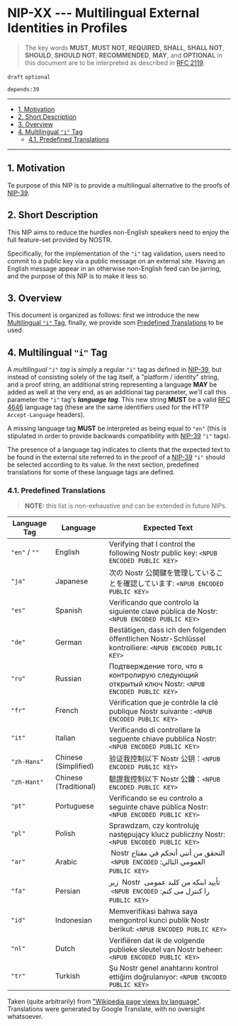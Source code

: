 <!-- markdownlint-enable -->
<!-- markdownlint-disable MD013 -->

# NIP-XX --- Multilingual External Identities in Profiles

> The key words **MUST**, **MUST NOT**, **REQUIRED**, **SHALL**, **SHALL NOT**, **SHOULD**, **SHOULD NOT**, **RECOMMENDED**,  **MAY**, and **OPTIONAL** in this document are to be interpreted as described in [RFC 2119](https://www.rfc-editor.org/rfc/rfc2119.txt).

`draft` `optional`

`depends:39`

---

- [1. Motivation](#1-motivation)
- [2. Short Description](#2-short-description)
- [3. Overview](#3-overview)
- [4. Multilingual `"i"` Tag](#4-multilingual-i-tag)
  - [4.1. Predefined Translations](#41-predefined-translations)

---

## 1. Motivation

Te purpose of this NIP is to provide a multilingual alternative to the proofs of [NIP-39](https://github.com/nostr-protocol/nips/blob/master/39.md).

## 2. Short Description

This NIP aims to reduce the hurdles non-English speakers need to enjoy the full feature-set provided by NOSTR.

Specifically, for the implementation of the `"i"` tag validation, users need to commit to a public key via a public message on an external site.
Having an English message appear in an otherwise non-English feed can be jarring, and the purpose of this NIP is to make it less so.

## 3. Overview

This document is organized as follows: first we introduce the new [Multilingual `"i"` Tag](#4-multilingual-i-tag), finally, we provide som [Predefined Translations](#41-predefined-translations) to be used.

## 4. Multilingual `"i"` Tag

A _multilingual `"i"` tag_ is simply a regular `"i"` tag as defined in [NIP-39](https://github.com/nostr-protocol/nips/blob/master/39.md), but instead of consisting solely of the tag itself, a "platform / identity" string, and a proof string, an additional string representing a language **MAY** be added as well at the very end, as an additional tag parameter, we'll call this parameter the `"i"` tag's **_language tag_**.
This new string **MUST** be a valid [RFC 4646](https://www.rfc-editor.org/rfc/rfc4646) language tag (these are the same identifiers used for the HTTP `Accept-Language` headers).

A missing language tag **MUST** be interpreted as being equal to `"en"` (this is stipulated in order to provide backwards compatibility with [NIP-39](https://github.com/nostr-protocol/nips/blob/master/39.md) `"i"` tags).

The presence of a language tag indicates to clients that the expected text to be found in the external site referred to in the proof of a [NIP-39](https://github.com/nostr-protocol/nips/blob/master/39.md) `"i"` should be selected according to its value.
In the next section, predefined translations for some of these language tags are defined.

### 4.1. Predefined Translations

> **NOTE:** this list is non-exhaustive and can be extended in future NIPs.

| Language Tag  | Language              | Expected Text                                                                                                                                                                                                                                                                                                                                                                                                                                                                      |
| ------------- | --------------------- | ---------------------------------------------------------------------------------------------------------------------------------------------------------------------------------------------------------------------------------------------------------------------------------------------------------------------------------------------------------------------------------------------------------------------------------------------------------------------------------- |
| `"en"` / `""` | English               | Verifying that I control the following Nostr public key: `<NPUB ENCODED PUBLIC KEY>`                                                                                                                                                                                                                                                                                                                                                                                               |
| `"ja"`        | Japanese              | &#x6b21;&#x306e; Nostr &#x516c;&#x958b;&#x9375;&#x3092;&#x7ba1;&#x7406;&#x3057;&#x3066;&#x3044;&#x308b;&#x3053;&#x3068;&#x3092;&#x78ba;&#x8a8d;&#x3057;&#x3066;&#x3044;&#x307e;&#x3059;: `<NPUB ENCODED PUBLIC KEY>`                                                                                                                                                                                                                                                               |
| `"es"`        | Spanish               | Verificando que controlo la siguiente clave p&#x00fa;blica de Nostr: `<NPUB ENCODED PUBLIC KEY>`                                                                                                                                                                                                                                                                                                                                                                                   |
| `"de"`        | German                | Best&#x00e4;tigen, dass ich den folgenden &#x00f6;ffentlichen Nostr-Schl&#x00fc;ssel kontrolliere: `<NPUB ENCODED PUBLIC KEY>`                                                                                                                                                                                                                                                                                                                                                     |
| `"ru"`        | Russian               | &#x041f;&#x043e;&#x0434;&#x0442;&#x0432;&#x0435;&#x0440;&#x0436;&#x0434;&#x0435;&#x043d;&#x0438;&#x0435; &#x0442;&#x043e;&#x0433;&#x043e;, &#x0447;&#x0442;&#x043e; &#x044f; &#x043a;&#x043e;&#x043d;&#x0442;&#x0440;&#x043e;&#x043b;&#x0438;&#x0440;&#x0443;&#x044e; &#x0441;&#x043b;&#x0435;&#x0434;&#x0443;&#x044e;&#x0449;&#x0438;&#x0439; &#x043e;&#x0442;&#x043a;&#x0440;&#x044b;&#x0442;&#x044b;&#x0439; &#x043a;&#x043b;&#x044e;&#x0447; Nostr: `<NPUB ENCODED PUBLIC KEY>` |
| `"fr"`        | French                | V&#x00e9;rification que je contr&#x00f4;le la cl&#x00e9; publique Nostr suivante : `<NPUB ENCODED PUBLIC KEY>`                                                                                                                                                                                                                                                                                                                                                                     |
| `"it"`        | Italian               | Verificando di controllare la seguente chiave pubblica Nostr: `<NPUB ENCODED PUBLIC KEY>`                                                                                                                                                                                                                                                                                                                                                                                          |
| `"zh-Hans"`   | Chinese (Simplified)  | &#x9a8c;&#x8bc1;&#x6211;&#x63a7;&#x5236;&#x4ee5;&#x4e0b; Nostr &#x516c;&#x94a5;&#xff1a;`<NPUB ENCODED PUBLIC KEY>`                                                                                                                                                                                                                                                                                                                                                                 |
| `"zh-Hant"`   | Chinese (Traditional) | &#x9a57;&#x8b49;&#x6211;&#x63a7;&#x5236;&#x4ee5;&#x4e0b; Nostr &#x516c;&#x9470;&#xff1a;`<NPUB ENCODED PUBLIC KEY>`                                                                                                                                                                                                                                                                                                                                                                 |
| `"pt"`        | Portuguese            | Verificando se eu controlo a seguinte chave p&#x00fa;blica Nostr: `<NPUB ENCODED PUBLIC KEY>`                                                                                                                                                                                                                                                                                                                                                                                      |
| `"pl"`        | Polish                | Sprawdzam, czy kontroluj&#x0119; nast&#x0119;puj&#x0105;cy klucz publiczny Nostr: `<NPUB ENCODED PUBLIC KEY>`                                                                                                                                                                                                                                                                                                                                                                      |
| `"ar"`        | Arabic                | &#x202B; &#x0627;&#x0644;&#x062a;&#x062d;&#x0642;&#x0642; &#x0645;&#x0646; &#x0623;&#x0646;&#x0646;&#x064a; &#x0623;&#x062a;&#x062d;&#x0643;&#x0645; &#x0641;&#x064a; &#x0645;&#x0641;&#x062a;&#x0627;&#x062d; &#x202A; Nostr &#x202C; &#x0627;&#x0644;&#x0639;&#x0645;&#x0648;&#x0645;&#x064a; &#x0627;&#x0644;&#x062a;&#x0627;&#x0644;&#x064a;: &#x202A; `<NPUB ENCODED PUBLIC KEY>` &#x202C; &#x202C;                                                                           |
| `"fa"`        | Persian               | &#x202B; &#x062a;&#x0623;&#x06cc;&#x06cc;&#x062f; &#x0627;&#x06cc;&#x0646;&#x06a9;&#x0647; &#x0645;&#x0646; &#x06a9;&#x0644;&#x06cc;&#x062f; &#x0639;&#x0645;&#x0648;&#x0645;&#x06cc; &#x202A; Nostr &#x202C; &#x0632;&#x06cc;&#x0631; &#x0631;&#x0627; &#x06a9;&#x0646;&#x062a;&#x0631;&#x0644; &#x0645;&#x06cc; &#x06a9;&#x0646;&#x0645;: &#x202A; `<NPUB ENCODED PUBLIC KEY>` &#x202C; &#x202C;                                                                                 |
| `"id"`        | Indonesian            | Memverifikasi bahwa saya mengontrol kunci publik Nostr berikut: `<NPUB ENCODED PUBLIC KEY>`                                                                                                                                                                                                                                                                                                                                                                                        |
| `"nl"`        | Dutch                 | Verifi&#x00eb;ren dat ik de volgende publieke sleutel van Nostr beheer: `<NPUB ENCODED PUBLIC KEY>`                                                                                                                                                                                                                                                                                                                                                                                |
| `"tr"`        | Turkish               | &#x015e;u Nostr genel anahtar&#x0131;n&#x0131; kontrol etti&#x011f;im do&#x011f;rulan&#x0131;yor: `<NPUB ENCODED PUBLIC KEY>`                                                                                                                                                                                                                                                                                                                                                      |

Taken (quite arbitrarily) from ["Wikipedia page views by language"](https://web.archive.org/web/20230401073217/https://en.wikipedia.org/wiki/Languages_used_on_the_Internet#Wikipedia_page_views_by_language).
Translations were generated by Google Translate, with no oversight whatsoever.
